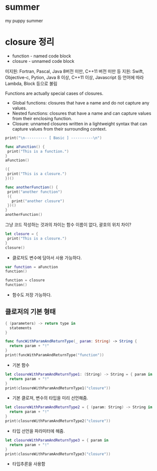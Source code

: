 # summer
my puppy summer


# closure 정리


* function - named code block
* closure - unnamed code block


미지원: Fortran, Pascal, Java 8버전 미만, C++11 버전 미만 등
지원: Swift, Objective-c, Pytion, Java 8 이상, C++11 이상, Javascript 등 언어에 따라 Lambda, Block 등으로 불림


 Functions are actually special cases of closures.
 
 - Global functions: closures that have a name and do not capture any values.
 - Nested functions: closures that have a name and can capture values from their enclosing function.
 - Closure: unnamed closures written in a lightweight syntax that can capture values from their surrounding context.
 
 
 ```swift
 print("\n---------- [ Basic ] ----------\n")

func aFunction() {
  print("This is a function.")
}
aFunction()

({
  print("This is a closure.")
})()

func anotherFunction() {
  print("another function")
  ({
    print("another closure")
  })()
}
anotherFunction()
 ```
 
 
 그냥 코드 작성하는 것과의 차이는
 함수 이름이 없다, 괄호의 위치 차이?
 
 
 
 ```swift
 let closure = {
  print("This is a closure.")
}
closure()
 ```
 * 클로저도 변수에 담아서 사용 가능하다. 
 
 
 ```swift
 var function = aFunction
function()

function = closure
function()
 ```
 * 함수도 저장 가능하다.
 
 
 ## 클로저의 기본 형태
 ```swift
 { (parameters) -> return type in
   statements
 }
 ```
 
```swift
func funcWithParamAndReturnType(_ param: String) -> String {
  return param + "!"
}
print(funcWithParamAndReturnType("function"))
```
* 기본 함수

```swift
let closureWithParamAndReturnType1: (String) -> String = { param in
  return param + "!"
}
print(closureWithParamAndReturnType1("closure"))
```
* 기본 클로져, 변수의 타입을 미리 선언해줌. 

```swift
let closureWithParamAndReturnType2 = { (param: String) -> String in
  return param + "!"
}
print(closureWithParamAndReturnType2("closure"))
```
* 타입 선언을 파라미터에 해줌. 

```swift
let closureWithParamAndReturnType3 = { param in
  return param + "!"
}
print(closureWithParamAndReturnType3("closure"))
```
* 타입추론을 사용함
























